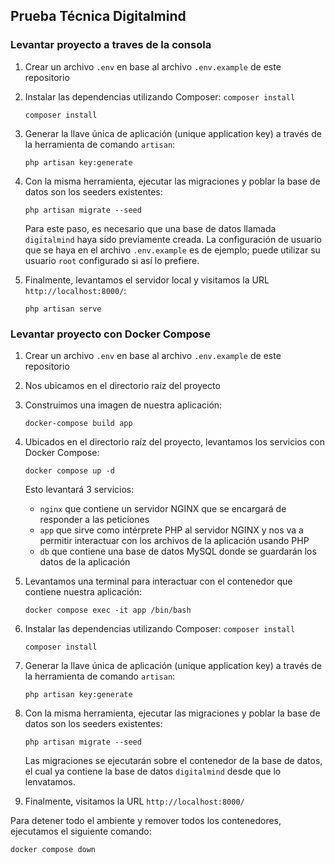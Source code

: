 ## Prueba Técnica Digitalmind

### Levantar proyecto a traves de la consola
1. Crear un archivo `.env` en base al archivo `.env.example` de este repositorio
2. Instalar las dependencias utilizando Composer: `composer install`
    ```
    composer install
    ```
3. Generar la llave única de aplicación (unique application key) a través de la herramienta de comando `artisan`:

    ```
    php artisan key:generate
    ```
4.  Con la misma herramienta, ejecutar las migraciones y poblar la base de datos son los seeders existentes:

    ```
    php artisan migrate --seed
    ```
    Para este paso, es necesario que una base de datos llamada `digitalmind` haya sido previamente creada. La configuración de usuario que se haya en el archivo `.env.example` es de ejemplo; puede utilizar su usuario `root` configurado si así lo prefiere.
5. Finalmente, levantamos el servidor local y visitamos la URL `http://localhost:8000/`:

    ```
    php artisan serve
    ```

### Levantar proyecto con Docker Compose
1. Crear un archivo `.env` en base al archivo `.env.example` de este repositorio
2. Nos ubicamos en el directorio raíz del proyecto
3. Construimos una imagen de nuestra aplicación:
    ```
    docker-compose build app
    ```
4. Ubicados en el directorio raíz del proyecto, levantamos los servicios con Docker Compose:
    ```
    docker compose up -d
    ```
    Esto levantará 3 servicios:
    - `nginx` que contiene un servidor NGINX que se encargará de responder a las peticiones
    - `app` que sirve como intérprete PHP al servidor NGINX y nos va a permitir interactuar con los archivos de la aplicación usando PHP
    - `db` que contiene una base de datos MySQL donde se guardarán los datos de la aplicación
5. Levantamos una terminal para interactuar con el contenedor que contiene nuestra aplicación:
    ```
    docker compose exec -it app /bin/bash
    ```
6. Instalar las dependencias utilizando Composer: `composer install`
    ```
    composer install
    ```
7. Generar la llave única de aplicación (unique application key) a través de la herramienta de comando `artisan`:

    ```
    php artisan key:generate
    ```
8.  Con la misma herramienta, ejecutar las migraciones y poblar la base de datos son los seeders existentes:

    ```
    php artisan migrate --seed
    ```
    Las migraciones se ejecutarán sobre el contenedor de la base de datos, el cual ya contiene la base de  datos `digitalmind` desde que lo lenvatamos.
9. Finalmente, visitamos la URL `http://localhost:8000/`

Para detener todo el ambiente y remover todos los contenedores, ejecutamos  el siguiente comando:

    
    docker compose down